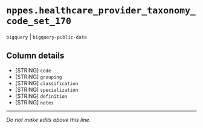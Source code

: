 # `nppes.healthcare_provider_taxonomy_code_set_170`
`bigquery` | `bigquery-public-data`

## Column details
* [STRING]    `code`
* [STRING]    `grouping`
* [STRING]    `classification`
* [STRING]    `specialization`
* [STRING]    `definition`
* [STRING]    `notes`

-------------------------------------------------------------------------------
*Do not make edits above this line.*
